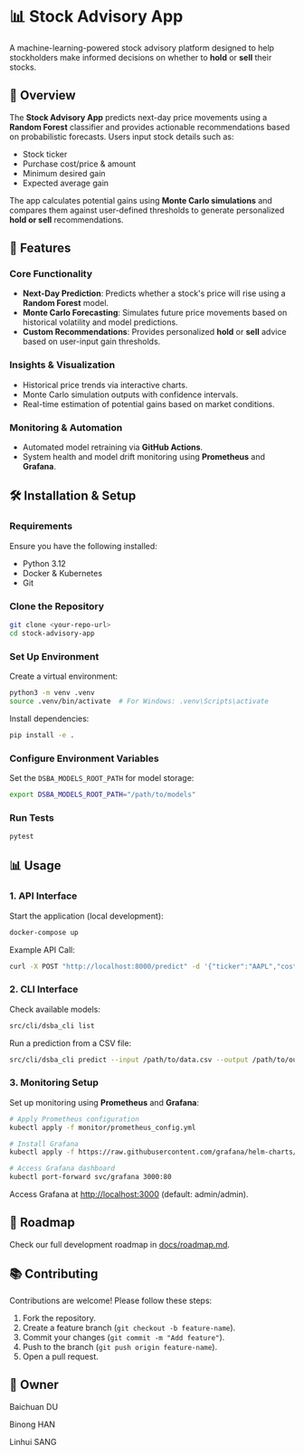 # 📊 Stock Advisory App

A machine-learning-powered stock advisory platform designed to help stockholders make informed decisions on whether to **hold** or **sell** their stocks.

## 🧠 Overview
The **Stock Advisory App** predicts next-day price movements using a **Random Forest** classifier and provides actionable recommendations based on probabilistic forecasts. Users input stock details such as:

- Stock ticker
- Purchase cost/price & amount
- Minimum desired gain
- Expected average gain

The app calculates potential gains using **Monte Carlo simulations** and compares them against user-defined thresholds to generate personalized **hold or sell** recommendations.

## 🚀 Features

### Core Functionality
- **Next-Day Prediction**: Predicts whether a stock's price will rise using a **Random Forest** model.
- **Monte Carlo Forecasting**: Simulates future price movements based on historical volatility and model predictions.
- **Custom Recommendations**: Provides personalized **hold** or **sell** advice based on user-input gain thresholds.

### Insights & Visualization
- Historical price trends via interactive charts.
- Monte Carlo simulation outputs with confidence intervals.
- Real-time estimation of potential gains based on market conditions.

### Monitoring & Automation
- Automated model retraining via **GitHub Actions**.
- System health and model drift monitoring using **Prometheus** and **Grafana**.

## 🛠️ Installation & Setup

### Requirements
Ensure you have the following installed:

- Python 3.12
- Docker & Kubernetes
- Git

### Clone the Repository

```bash
git clone <your-repo-url>
cd stock-advisory-app
```

### Set Up Environment

Create a virtual environment:

```bash
python3 -m venv .venv
source .venv/bin/activate  # For Windows: .venv\Scripts\activate
```

Install dependencies:

```bash
pip install -e .
```

### Configure Environment Variables
Set the `DSBA_MODELS_ROOT_PATH` for model storage:

```bash
export DSBA_MODELS_ROOT_PATH="/path/to/models"
```

### Run Tests

```bash
pytest
```

## 📊 Usage

### 1. API Interface

Start the application (local development):

```bash
docker-compose up
```

Example API Call:

```bash
curl -X POST "http://localhost:8000/predict" -d '{"ticker":"AAPL","cost":150,"amount":10,"min_gain":5,"avg_gain":10}'
```

### 2. CLI Interface

Check available models:

```bash
src/cli/dsba_cli list
```

Run a prediction from a CSV file:

```bash
src/cli/dsba_cli predict --input /path/to/data.csv --output /path/to/output.csv --model-id your_model_id
```

### 3. Monitoring Setup

Set up monitoring using **Prometheus** and **Grafana**:

```bash
# Apply Prometheus configuration
kubectl apply -f monitor/prometheus_config.yml

# Install Grafana
kubectl apply -f https://raw.githubusercontent.com/grafana/helm-charts/main/charts/grafana/values.yaml

# Access Grafana dashboard
kubectl port-forward svc/grafana 3000:80
```
Access Grafana at [http://localhost:3000](http://localhost:3000) (default: admin/admin).

## 📅 Roadmap

Check our full development roadmap in [docs/roadmap.md](./docs/roadmap.md).

## 📚 Contributing

Contributions are welcome! Please follow these steps:

1. Fork the repository.
2. Create a feature branch (`git checkout -b feature-name`).
3. Commit your changes (`git commit -m "Add feature"`).
4. Push to the branch (`git push origin feature-name`).
5. Open a pull request.

## 👥 Owner
Baichuan DU

Binong HAN

Linhui SANG



